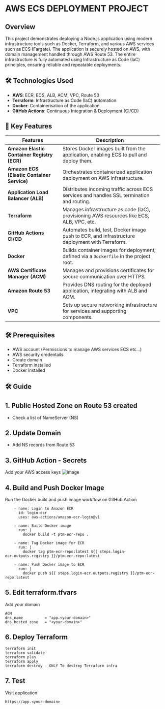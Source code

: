 # AWS ECS DEPLOYMENT PROJECT 

## Overview 

This project demonstrates deploying a Node.js application using modern infrastructure tools such as Docker, Terraform, and various AWS services such as ECS (Fargate). The application is securely hosted on AWS, with domain management handled through AWS Route 53. The entire infrastructure is fully automated using Infrastructure as Code (IaC) principles, ensuring reliable and repeatable deployments.


## 🛠️ Technologies Used
- **AWS**: ECR, ECS, ALB, ACM, VPC, Route 53
- **Terraform**: Infrastructure as Code (IaC) automation
- **Docker**: Containerisation of the application
- **GitHub Actions**: Continuous Integration & Deployment (CI/CD)
  


## 🔧 Key Features

| **Features**                             | **Description**                                                                                  |
|-------------------------------------------|--------------------------------------------------------------------------------------------------|
| **Amazon Elastic Container Registry (ECR)** | Stores Docker images built from the application, enabling ECS to pull and deploy them.          |
| **Amazon ECS (Elastic Container Service)** | Orchestrates containerized application deployment on AWS infrastructure.                        |
| **Application Load Balancer (ALB)**        | Distributes incoming traffic across ECS services and handles SSL termination and routing.       |
| **Terraform**                              | Manages infrastructure as code (IaC), provisioning AWS resources like ECS, ALB, VPC, etc.       |
| **GitHub Actions CI/CD**                   | Automates build, test, Docker image push to ECR, and infrastructure deployment with Terraform.  |
| **Docker**                                 | Builds container images for deployment; defined via a `Dockerfile` in the project root.         |
| **AWS Certificate Manager (ACM)**          | Manages and provisions certificates for secure communication over HTTPS.                |
| **Amazon Route 53**                        | Provides DNS routing for the deployed application, integrating with ALB and ACM.                |
| **VPC**                                    | Sets up secure networking infrastructure for services and supporting components.                |


## 🛠️ Prerequisites

- AWS account (Permissions to manage AWS services ECS etc...)
- AWS security credentails
- Create domain 
- Terraform installed
- Docker installed

## 🛠️ Guide

## 1. Public Hosted Zone on Route 53 created
- Check a list of NameServer (NS)

## 2. Update Domain 
- Add NS records from Route 53
  
## 3. GitHub Action - Secrets 

Add your AWS access keys
![image](https://github.com/user-attachments/assets/071a0fd4-b203-470d-80b2-f8bf929d676d)

## 4. Build and Push Docker Image

Run the Docker build and push image workflow on GitHub Action

```hcl
    - name: Login to Amazon ECR
      id: login-ecr
      uses: aws-actions/amazon-ecr-login@v1

    - name: Build Docker image
      run: |
        docker build -t ptm-ecr-repo .

    - name: Tag Docker image for ECR
      run: |
        docker tag ptm-ecr-repo:latest ${{ steps.login-ecr.outputs.registry }}/ptm-ecr-repo:latest

    - name: Push Docker image to ECR
      run: |
        docker push ${{ steps.login-ecr.outputs.registry }}/ptm-ecr-repo:latest
```


## 5. Edit terraform.tfvars

Add your domain 

```hcl
ACM
dns_name          = "app.<your-domain>"
dns_hosted_zone   = "<your-domain>"
```
## 6. Deploy Terraform 

```hcl
terraform init
terraform validate
terraform plan
terraform apply
terraform destroy - ONLY To destroy Terraform infra 
```

## 7. Test 

Visit application 
```hcl
https://app.<your-domain>
```


